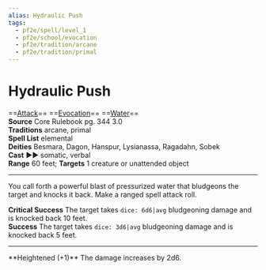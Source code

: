 ```yaml
---
alias: Hydraulic Push
tags:
  - pf2e/spell/level_1
  - pf2e/school/evocation
  - pf2e/tradition/arcane
  - pf2e/tradition/primal
---
```


# Hydraulic Push

==[Attack](Attack.md)== ==[Evocation](Evocation.md)== ==[Water](Water.md)==  
__Source__ Core Rulebook pg. 344 3.0  
**Traditions** arcane, primal  
**Spell List** elemental  
**Deities** Besmara, Dagon, Hanspur, Lysianassa, Ragadahn, Sobek  
**Cast** ►► somatic, verbal  
**Range** 60 feet; **Targets** 1 creature or unattended object

---

You call forth a powerful blast of pressurized water that bludgeons the target and knocks it back. Make a ranged spell attack roll.

**Critical Success** The target takes `dice: 6d6|avg` bludgeoning damage and is knocked back 10 feet.  
**Success** The target takes `dice: 3d6|avg` bludgeoning damage and is knocked back 5 feet.

<hr>**Heightened (+1)** The damage increases by 2d6.
